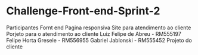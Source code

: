 # Challenge-Front-end-Sprint-2
Participantes
Fornt end
Pagina responsiva
Site para atendimento ao cliente
Porjeto para o atendimento ao cliente
Luiz Felipe de Abreu - RM555197
Felipe Horta Gresele - RM556955 
Gabriel Jablonski - RM555452 
Projeto do cliente
